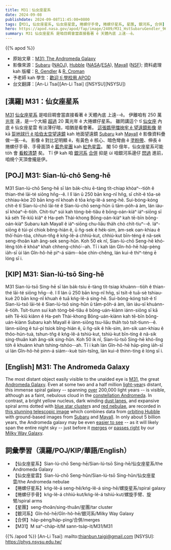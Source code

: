 ```yaml
---
title: M31：仙女座星系
date: 2024-09-08
publishdate: 2024-09-08T11:45:00+0800
tags: [M31, 仙女座星系, 仙女座星雲, 捲螺仔手骨, 捲螺仔星系, 星團, 銀河系, 合併]
hero: https://apod.nasa.gov/apod/fap/image/2409/M31_HstSubaruGendler_960.jpg
summary: M31 仙女座星系 是咱目睭會當直接看著 ê 天體內底 上遠--ê。
---
```


{{% apod %}}

- 原始文章：[M31: The Andromeda Galaxy](https://apod.nasa.gov/apod/ap240908.html)
- 影像來源：[Subaru](https://www.naoj.org/en/about/) ([NAOJ](http://www.naoj.org/)), [Hubble](http://hla.stsci.edu/hla_welcome.html) ([NASA](https://www.nasa.gov/)/[ESA](https://www.esa.int)), [Mayall](https://noirlab.edu/public/programs/kitt-peak-national-observatory/nicholas-mayall-4m-telescope/) ([NSF](https://www.nsf.gov/));
資料處理 kah 版權：[R. Gendler](http://robgendlerastropics.com/Biography2.html) & [R. Croman](https://www.rc-astro.com/about.html)
- 予老師 kah 學生：[歡迎 tī 學校用 APOD](https://apod.nasa.gov/apod/lib/apodclass.html)
- 台文翻譯：[An-Li Tsai][An-Li Tsai] ([NSYSU][NSYSU])

## [漢羅] M31：仙女座星系
[M31][M31] [仙女座星系][Andromeda Galaxy] 是咱目睭會當直接看著 ê 天體內底 上遠--ê。
伊離咱有 250 萬 [光年][light-year] 遠，是一个大細 [超過][over] 20 萬光年 ê 大捲螺仔星系。
雖罔講這个 tī [仙女座][constellation Andromeda] 內底 ê 仙女座星雲 有淡薄仔暗，咱猶是看會著。
[這張媠甲擋袂牢 ê 望遠鏡影像][this stunning telescopic image] 是 kā [踅地球行 ê 哈伯太空望遠鏡][orbiting Hubble] kah 地面望遠鏡 [Subaru][Subaru] kah [Mayall][Mayall] ê 影像資料疊做一張--ê。
影像 ê 對比足明顯 ê，有黃色 ê 核心、暗色彎曲 ê [塗粉帶][dust lanes]、伸長 ê 捲螺仔手骨、手骨面頂 ê [藍色星團][blue star cluster] kah [紅色星雲][red nebulae]。
閣 50 億年，仙女座星系可能 to̍h 會 [看較清楚][easier to see] 矣。
Tī 伊 kah 咱 [銀河系][Milky Way Galaxy] [合併][merges] 抑是 ùi 咱銀河系邊仔 [閃過][passes right] 進前，咱規个天頂會攏是伊。

## [POJ] M31: Sian-lú-chō Seng-hē
M31 Sian-lú-chō Seng-hē sī lán ba̍k-chiu ē-tàng ti̍t-chiap khòaⁿ--tio̍h ê thian-thé lāi-té siōng hn̄g--ê.
I lî lán ū 250 bān kng-nî hn̄g, sī chi̍t-ê tōa-sè chhiau-kòe 20 bān kng-nî khoah ê tōa kńg-lê-á seng-hē.
Sui-bóng-kóng chit-ê tī Sian-lú-chō lāi-té ê Sian-lú-chō seng-hûn ū tām-po̍h-á àm, lán iáu-sī khòaⁿ-ē-tio̍h.
Chit-tiuⁿ súi kah tòng-bē-tiâu ê bōng-oán-kiàⁿ iáⁿ-siōng sī kā se̍h Tē-kiû kiâⁿ ê Ha-peh Thài-khong Bōng-oán-kiàⁿ kah tē-bīn bōng-oán-kiàⁿ Subaru kah Mayall ê iáⁿ-siōng chu-liāu tha̍h chò chi̍t-tiuⁿ--ê.
Iáⁿ-siōng ê tùi-pí chiok bêng-hián ê, ū n̂g-sek ê he̍k-sim, àm-sek oan-khiau ê thô͘-hún-tòa, chhun-tn̂g ê kńg-lê-á chhiú-kut, chhiú-kut bīn-téng ê nâ-sek seng-thoân kah âng-sek seng-hûn.
Koh 50 ek nî, Sian-lú-chō Seng-hē khó-lêng to̍h ē khòaⁿ khah chheng-chhó͘--ah.
Tī i kah lán Gîn-hô-hē ha̍p-pèng ia̍h-sī ùi lán Gîn-hô-hē piⁿ-á siám--kòe chìn-chêng, lán kui-ê thiⁿ-téng ē lóng sī i.

## [KIP] M31: Sian-lú-tsō Sing-hē
M31 Sian-lú-tsō Sing-hē sī lán ba̍k-tsiu ē-tàng ti̍t-tsiap khuànn--tio̍h ê thian-thé lāi-té siōng hn̄g--ê.
I lî lán ū 250 bān kng-nî hn̄g, sī tsi̍t-ê tuā-sè tshiau-kuè 20 bān kng-nî khuah ê tuā kńg-lê-á sing-hē.
Sui-bóng-kóng tsit-ê tī Sian-lú-tsō lāi-té ê Sian-lú-tsō sing-hûn ū tām-po̍h-á àm, lán iáu-sī khuànn-ē-tio̍h.
Tsit-tiunn suí kah tòng-bē-tiâu ê bōng-uán-kiànn iánn-siōng sī kā se̍h Tē-kiû kiânn ê Ha-peh Thài-khong Bōng-uán-kiànn kah tē-bīn bōng-uán-kiànn Subaru kah Mayall ê iánn-siōng tsu-liāu tha̍h tsò tsi̍t-tiunn--ê.
Iánn-siōng ê tuì-pí tsiok bîng-hián ê, ū n̂g-sik ê hi̍k-sim, àm-sik uan-khiau ê thôo-hún-tuà, tshun-tn̂g ê kńg-lê-á tshiú-kut, tshiú-kut bīn-tíng ê nâ-sik sing-thuân kah âng-sik sing-hûn.
Koh 50 ik nî, Sian-lú-tsō Sing-hē khó-lîng to̍h ē khuànn khah tshing-tshóo--ah.
Tī i kah lán Gîn-hô-hē ha̍p-pìng ia̍h-sī uì lán Gîn-hô-hē pinn-á siám--kuè tsìn-tsîng, lán kui-ê thinn-tíng ē lóng sī i.

## [English] M31: The Andromeda Galaxy
The most distant object easily visible to the unaided eye is [M31][M31], the great [Andromeda Galaxy][Andromeda Galaxy].
Even at some two and a half million [light-year][light-year]s distant, this immense spiral galaxy -- spanning [over][over] 200,000 light years -- is visible, although as a faint, nebulous cloud in the [constellation Andromeda][constellation Andromeda].
In contrast, a bright yellow nucleus, dark winding [dust lanes][dust lanes], and expansive spiral arms dotted with [blue star cluster][blue star cluster]s and [red nebulae][red nebulae], are recorded in [this stunning telescopic image][this stunning telescopic image] which combines data from [orbiting Hubble][orbiting Hubble] with ground-based images from [Subaru][Subaru] and [Mayall][Mayall].
In only about 5 billion years, the Andromeda galaxy may be even [easier to see][easier to see] -- as it will likely span the entire night sky -- just before it [merges][merges] or [passes right][passes right] by our [Milky Way Galaxy][Milky Way Galaxy].

## 詞彙學習（漢羅/POJ/KIP/華語/English）
- 【仙女座星系】Sian-lú-chō Seng-hē/Sian-lú-tsō Sing-hē/仙女座星系/the Andromeda Galaxy
- 【仙女座星雲】Sian-lú-chō Seng-hûn/Sian-lú-tsō Sing-hûn/仙女座星雲/the Andromeda nebulae
- 【捲螺仔星系】kńg-lê-á seng-hē/kńg-lê-á sing-hē/螺旋星系/spiral galaxy
- 【捲螺仔手骨】kńg-lê-á chhiú-kut/kńg-lê-á tshiú-kut/螺旋手臂、旋臂/spiral arms
- 【星團】seng-thoân/sing-thuân/星團/tar cluster
- 【銀河系】Gîn-hô-hē/Gîn-hô-hē/銀河系/Milky Way Galaxy
- 【合併】ha̍p-pèng/ha̍p-pìng/合併/merges
- 【M31】M saⁿ-cha̍p-it/M sann-tsa̍p-it/M31/M31

{{% /apod %}}
[An-Li Tsai]: mailto:thianbun.taigi@gmail.com
[NSYSU]: https://phys.nsysu.edu.tw/

[copyright]: https://apod.nasa.gov/apod/fap/lib/about_apod.html#srapply
[License3]: https://creativecommons.org/licenses/by/3.0/
[License2]:https://creativecommons.org/licenses/by-nc-nd/2.0/

[M31]:https://en.wikipedia.org/wiki/Andromeda_Galaxy
[Andromeda Galaxy]:https://science.nasa.gov/mission/hubble/science/explore-the-night-sky/hubble-messier-catalog/messier-31/
[light-year]:https://spaceplace.nasa.gov/light-year/en/
[over]:https://apod.nasa.gov/apod/ap061228.html
[constellation Andromeda]:http://www.hawastsoc.org/deepsky/and/index.html
[dust lanes]:https://apod.nasa.gov/apod/ap220117.html
[blue star cluster]:https://apod.nasa.gov/apod/ap211124.html
[red nebulae]:https://apod.nasa.gov/apod/ap210214.html
[this stunning telescopic image]:http://www.robgendlerastropics.com/M31-HST-Subaru-NOAO-RC.html
[orbiting Hubble]:https://science.nasa.gov/mission/hubble/overview/about-hubble/
[Subaru]:https://subarutelescope.org/en/
[Mayall]:https://noirlab.edu/public/programs/kitt-peak-national-observatory/nicholas-mayall-4m-telescope/
[easier to see]:https://wallpaperaccess.com/full/621501.jpg
[merges]:https://apod.nasa.gov/apod/ap220606.html
[passes right]:https://www.science.org/content/article/milky-way-may-escape-fated-collision-andromeda-galaxy
[Milky Way Galaxy]:https://imagine.gsfc.nasa.gov/science/objects/milkyway1.html
